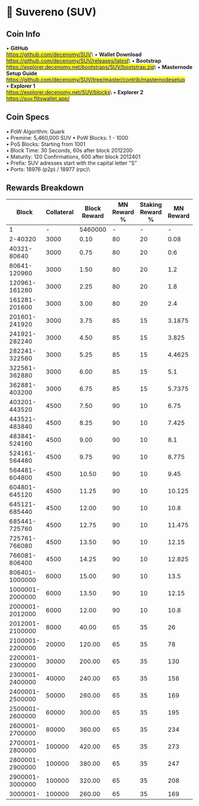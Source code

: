 # 🔸 Suvereno (SUV)

## Coin Info

• **GitHub**\
[<mark style="color:blue;">https://github.com/decenomy/SUV</mark>](https://github.com/decenomy/SUV)<mark style="color:blue;"></mark>\ <mark style="color:blue;"></mark>• **Wallet Download**\
[<mark style="color:blue;">https://github.com/decenomy/SUV/releases/latest</mark>](https://github.com/decenomy/SUV/releases/latest)<mark style="color:blue;"></mark>\ <mark style="color:blue;"></mark>• **Bootstrap**\
[<mark style="color:blue;">https://explorer.decenomy.net/bootstraps/SUV/bootstrap.zip</mark>](https://explorer.decenomy.net/bootstraps/SUV/bootstrap.zip)<mark style="color:blue;"></mark>\ <mark style="color:blue;"></mark>• **Masternode Setup Guide**\
[<mark style="color:blue;">https://github.com/decenomy/SUV/tree/master/contrib/masternodesetup</mark>](https://github.com/decenomy/SUV/tree/master/contrib/masternodesetup)\
• **Explorer 1** \
[<mark style="color:blue;">https://explorer.decenomy.net/SUV/blocks</mark>](https://explorer.decenomy.net/SUV/blocks)<mark style="color:blue;"></mark>\ <mark style="color:blue;"></mark>• **Explorer 2**\
[<mark style="color:blue;">https://suv.flitswallet.app/</mark>](https://suv.flitswallet.app/)<mark style="color:blue;"></mark>

## Coin Specs

• PoW Algorithm: Quark\
• Premine: 5,460,000 SUV • PoW Blocks: 1 - 1000 \
• PoS Blocks: Starting from 1001\
• Block Time: 30 Seconds, 60s after block 2012200\
• Maturity: 120 Confirmations, 600 after block 2012401\
• Prefix: SUV adresses start with the capital letter "S"\
• Ports: 18976 (p2p) / 18977 (rpc)\


## Rewards Breakdown

| Block           | Collateral | Block Reward | MN Reward % | Staking Reward % | MN Reward | Staker Reward |
| --------------- | ---------- | ------------ | ----------- | ---------------- | --------- | ------------- |
| 1               | -          | 5460000      | -           | -                | -         | -             |
| 2-40320         | 3000       | 0.10         | 80          | 20               | 0.08      | 0.02          |
| 40321-80640     | 3000       | 0.75         | 80          | 20               | 0.6       | 0.15          |
| 80641-120960    | 3000       | 1.50         | 80          | 20               | 1.2       | 0.30          |
| 120961-161280   | 3000       | 2.25         | 80          | 20               | 1.8       | 0.45          |
| 161281-201600   | 3000       | 3.00         | 80          | 20               | 2.4       | 0.60          |
| 201601-241920   | 3000       | 3.75         | 85          | 15               | 3.1875    | 0.5625        |
| 241921-282240   | 3000       | 4.50         | 85          | 15               | 3.825     | 0.675         |
| 282241-322560   | 3000       | 5.25         | 85          | 15               | 4.4625    | 0.7875        |
| 322561-362880   | 3000       | 6.00         | 85          | 15               | 5.1       | 0.9           |
| 362881-403200   | 3000       | 6.75         | 85          | 15               | 5.7375    | 0.975         |
| 403201-443520   | 4500       | 7.50         | 90          | 10               | 6.75      | 0.75          |
| 443521-483840   | 4500       | 8.25         | 90          | 10               | 7.425     | 0.825         |
| 483841-524160   | 4500       | 9.00         | 90          | 10               | 8.1       | 0.9           |
| 524161-564480   | 4500       | 9.75         | 90          | 10               | 8.775     | 0.975         |
| 564481-604800   | 4500       | 10.50        | 90          | 10               | 9.45      | 1.05          |
| 604801-645120   | 4500       | 11.25        | 90          | 10               | 10.125    | 1.125         |
| 645121-685440   | 4500       | 12.00        | 90          | 10               | 10.8      | 1.2           |
| 685441-725760   | 4500       | 12.75        | 90          | 10               | 11.475    | 1.275         |
| 725761-766080   | 4500       | 13.50        | 90          | 10               | 12.15     | 1.35          |
| 766081-806400   | 4500       | 14.25        | 90          | 10               | 12.825    | 1.425         |
| 806401-1000000  | 6000       | 15.00        | 90          | 10               | 13.5      | 1.5           |
| 1000001-2000000 | 6000       | 13.50        | 90          | 10               | 12.15     | 1.35          |
| 2000001-2012000 | 6000       | 12.00        | 90          | 10               | 10.8      | 1.2           |
| 2012001-2100000 | 8000       | 40.00        | 65          | 35               | 26        | 14            |
| 2100001-2200000 | 20000      | 120.00       | 65          | 35               | 78        | 42            |
| 2200001-2300000 | 30000      | 200.00       | 65          | 35               | 130       | 70            |
| 2300001-2400000 | 40000      | 240.00       | 65          | 35               | 156       | 84            |
| 2400001-2500000 | 50000      | 260.00       | 65          | 35               | 169       | 91            |
| 2500001-2600000 | 60000      | 300.00       | 65          | 35               | 195       | 105           |
| 2600001-2700000 | 80000      | 360.00       | 65          | 35               | 234       | 126           |
| 2700001-2800000 | 100000     | 420.00       | 65          | 35               | 273       | 147           |
| 2800001-2900000 | 100000     | 380.00       | 65          | 35               | 247       | 133           |
| 2900001-3000000 | 100000     | 320.00       | 65          | 35               | 208       | 112           |
| 3000001-        | 100000     | 260.00       | 65          | 35               | 169       | 91            |
